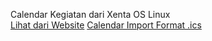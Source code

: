 Calendar Kegiatan dari Xenta OS Linux  
[Lihat dari Website](http://www.xentaos.com/p/agenda.html)
[Calendar Import Format .ics](https://calendar.google.com/calendar/ical/mialqudvt9jdmidr21psdrd7bo%40group.calendar.google.com/public/basic.ics)
